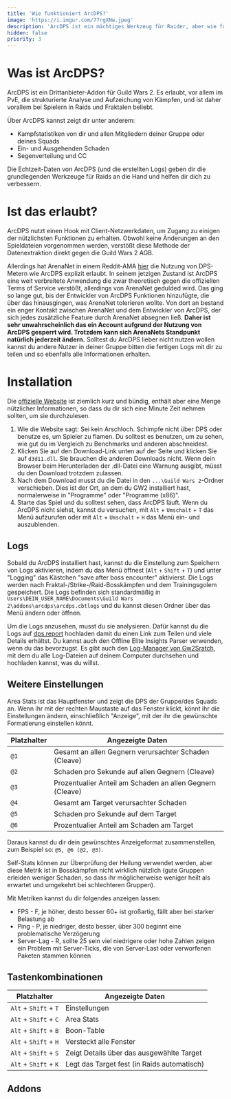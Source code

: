 ```yaml
---
title: 'Wie funktioniert ArcDPS?'
image: 'https://i.imgur.com/77rgXNw.jpeg'
description: 'ArcDPS ist ein mächtiges Werkzeug für Raider, aber wie funktioniert es eigentlich und wo bekommt man das her?'
hidden: false
priority: 3
---
```


# Was ist ArcDPS?

ArcDPS ist ein Drittanbieter-Addon für Guild Wars 2. Es erlaubt, vor allem im PvE, die strukturierte Analyse und Aufzeichung von Kämpfen, und ist daher vorallem bei Spielern in Raids und Fraktalen beliebt. 

Über ArcDPS kannst zeigt dir unter anderem:
- Kampfstatistiken von dir und allen Mitgliedern deiner Gruppe oder deines Squads
- Ein- und Ausgehenden Schaden
- Segenverteilung und CC

Die Echtzeit-Daten von ArcDPS (und die erstellten Logs) geben dir die grundlegenden Werkzeuge für Raids an die Hand und helfen dir dich zu verbessern.

# Ist das erlaubt?

ArcDPS nutzt einen Hook mit Client-Netzwerkdaten, um Zugang zu einigen der nützlichsten Funktionen zu erhalten. Obwohl keine Änderungen an den Spieldateien vorgenommen werden, verstößt diese Methode der Datenextraktion direkt gegen die Guild Wars 2 AGB. 

Allerdings hat ArenaNet in einem Reddit-AMA [hier](https://web.archive.org/web/20170917193052/https://www.reddit.com/r/Guildwars2/comments/5svug8/the_head_of_the_snake_devs_here_ask_us_anything/ddi77u2/) die Nutzung von DPS-Metern wie ArcDPS explizit erlaubt. In seinem jetzigen Zustand ist ArcDPS eine weit verbreitete Anwendung die zwar theoretisch gegen die offiziellen Terms of Service verstößt, allerdings von ArenaNet gedulded wird. Das ging so lange gut, bis der Entwickler von ArcDPS Funktionen hinzufügte, die über das hinausgingen, was ArenaNet tolerieren wollte. Von dort an bestand ein enger Kontakt zwischen ArenaNet und dem Entwickler von ArcDPS, der sich jedes zusätzliche Feature durch ArenaNet absegnen ließ. **Daher ist sehr unwahrscheinlich das ein Account aufgrund der Nutzung von ArcDPS gesperrt wird. Trotzdem kann sich ArenaNets Standpunkt natürlich jederzeit ändern.** Solltest du ArcDPS lieber nicht nutzen wollen kannst du andere Nutzer in deiner Gruppe bitten die fertigen Logs mit dir zu teilen und so ebenfalls alle Informationen erhalten.

# Installation

Die [offizielle Website](https://www.deltaconnected.com/arcdps/) ist ziemlich kurz und bündig, enthält aber eine Menge nützlicher Informationen, so dass du dir sich eine Minute Zeit nehmen sollten, um sie durchzulesen. 

1. Wie die Website sagt: Sei kein Arschloch. Schimpfe nicht über DPS oder benutze es, um Spieler zu flamen. Du solltest es benutzen, um zu sehen, wie gut du im Vergleich zu Benchmarks und anderen abschneidest.
2. Klicken Sie auf den Download-Link unten auf der Seite und klicken Sie auf `d3d11.dll`. Sie brauchen die anderen Downloads nicht. Wenn dein Browser beim Herunterladen der .dll-Datei eine Warnung ausgibt, müsst du den Download trotzdem zulassen.
3. Nach dem Download musst du die Datei in den `...\Guild Wars 2`-Ordner verschieben. Dies ist der Ort, an dem du GW2 installiert hast, normalerweise in "Programme" oder "Programme (x86)".
4. Starte das Spiel und du solltest sehen, dass ArcDPS läuft. Wenn du ArcDPS nicht siehst, kannst du versuchen, mit `Alt` + `Umschalt` + `T` das Menü aufzurufen oder mit `Alt` + `Umschalt` + `H` das Menü ein- und auszublenden.

## Logs

Sobald du ArcDPS installiert hast, kannst du die Einstellung zum Speichern von Logs aktivieren, indem du das Menü öffnest (`Alt` + `Shift` + `T`) und unter "Logging" das Kästchen "save after boss encounter" aktivierst. Die Logs werden nach Fraktal-/Strike-/Raid-Bosskämpfen und dem Trainingsgolem gespeichert. Die Logs befinden sich standardmäßig in `Users\DEIN_USER_NAME\Documents\Guild Wars 2\addons\arcdps\arcdps.cbtlogs` und du kannst diesen Ordner über das Menü ändern oder öffnen.

Um die Logs anzusehen, musst du sie analysieren. Dafür kannst du die Logs auf [dps.report](https://dps.report) hochladen damit du einen Link zum Teilen und viele Details erhältst. Du kannst auch den Offline Elite Insights Parser verwenden, wenn du das bevorzugst. Es gibt auch den [Log-Manager von Gw2Sratch](https://gw2scratch.com/tools/manager), mit dem du alle Log-Dateien auf deinem Computer durchsehen und hochladen kannst, was du willst.

## Weitere Einstellungen

Area Stats ist das Hauptfenster und zeigt die DPS der Gruppe/des Squads an. Wenn ihr mit der rechten Maustaste auf das Fenster klickt, könnt ihr die Einstellungen ändern, einschließlich "Anzeige", mit der ihr die gewünschte Formatierung einstellen könnt.

| Platzhalter | Angezeigte Daten                                          |
|-------------|-----------------------------------------------------------|
| `@1`        | Gesamt an allen Gegnern verursachter Schaden (Cleave)     |
| `@2`        | Schaden pro Sekunde auf allen Gegnern (Cleave)            |
| `@3`        | Prozentualier Anteil am Schaden an allen Gegnern (Cleave) |
| `@4`        | Gesamt am Target verursachter Schaden                     |
| `@5`        | Schaden pro Sekunde auf dem Target                        |
| `@6`        | Prozentualier Anteil am Schaden am Target                 |

Daraus kannst du dir dein gewünschtes Anzeigeformat zusammenstellen, zum Beispiel so: `@5, @6 (@2, @3)`. 

Self-Stats können zur Überprüfung der Heilung verwendet werden, aber diese Metrik ist in Bosskämpfen nicht wirklich nützlich (gute Gruppen erleiden weniger Schaden, so dass ihr möglicherweise weniger heilt als erwartet und umgekehrt bei schlechteren Gruppen). 

Mit Metriken kannst du dir folgendes anzeigen lassen:
- FPS - F, je höher, desto besser 60+ ist großartig, fällt aber bei starker Belastung ab
- Ping - P, je niedriger, desto besser, über 300 beginnt eine problematische Verzögerung
- Server-Lag - R, sollte 25 sein viel niedrigere oder hohe Zahlen zeigen ein Problem mit Server-Ticks, die von Server-Last oder verworfenen Paketen stammen können

## Tastenkombinationen


| Platzhalter           | Angezeigte Daten                            |
|-----------------------|---------------------------------------------|
| `Alt` + `Shift` + `T` | Einstellungen                               |
| `Alt` + `Shift` + `C` | Area Stats                                  |
| `Alt` + `Shift` + `B` | Boon-Table                                  |
| `Alt` + `Shift` + `H` | Versteckt alle Fenster                      |
| `Alt` + `Shift` + `S` | Zeigt Details über das ausgewählte Target   |
| `Alt` + `Shift` + `K` | Legt das Target fest (in Raids automatisch) |

## Addons

